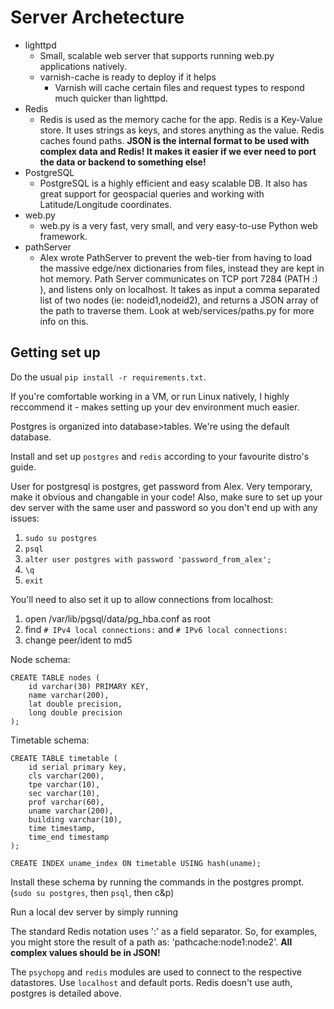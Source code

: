 Server Archetecture
===

- lighttpd
	- Small, scalable web server that supports running web.py applications natively.
	- varnish-cache is ready to deploy if it helps
		- Varnish will cache certain files and request types to respond much quicker than lighttpd.
- Redis
	- Redis is used as the memory cache for the app.  Redis is a Key-Value store. It uses strings as keys, and stores anything as the value. Redis caches found paths. **JSON is the internal format to be used with complex data and Redis! It makes it easier if we ever need to port the data or backend to something else!**
- PostgreSQL
	- PostgreSQL is a highly efficient and easy scalable DB. It also has great support for geospacial queries and working with Latitude/Longitude coordinates.
- web.py
	- web.py is a very fast, very small, and very easy-to-use Python web framework.
- pathServer
    - Alex wrote PathServer to prevent the web-tier from having to load the massive edge/nex dictionaries from files, instead they are kept in hot memory. Path Server communicates on TCP port 7284 (PATH :) ), and listens only on localhost. It takes as input a comma separated list of two nodes (ie: nodeid1,nodeid2), and returns a JSON array of the path to traverse them. Look at web/services/paths.py for more info on this.

Getting set up
---
Do the usual `pip install -r requirements.txt`.

If you're comfortable working in a VM, or run Linux natively, I highly reccommend it - makes setting up your dev environment much easier.

Postgres is organized into database>tables. We're using the default database.

Install and set up `postgres` and `redis` according to your favourite distro's guide. 


User for postgresql is postgres, get password from Alex. Very temporary, make it obvious and changable in your code! Also, make sure to set up your dev server with the same user and password so you don't end up with any issues:

1. `sudo su postgres`
2. `psql`
3. `alter user postgres with password 'password_from_alex';`
4. `\q`
5. `exit`


You'll need to also set it up to allow connections from localhost:

1. open /var/lib/pgsql/data/pg_hba.conf as root
2. find `# IPv4 local connections:` and `# IPv6 local connections:`
3. change peer/ident to md5




Node schema:

```
CREATE TABLE nodes (
    id varchar(30) PRIMARY KEY,
    name varchar(200),
    lat double precision,
    long double precision
);
```
Timetable schema:

```
CREATE TABLE timetable (
    id serial primary key,
    cls varchar(200),
    tpe varchar(10),
    sec varchar(10),
    prof varchar(60),
    uname varchar(200),
    building varchar(10),
    time timestamp,
    time_end timestamp
);

CREATE INDEX uname_index ON timetable USING hash(uname);

```

Install these schema by running the commands in the postgres prompt. (`sudo su postgres`, then `psql`, then c&p)

Run a local dev server by simply running 


The standard Redis notation uses ':' as a field separator. So, for examples, you might store the result of a path as: 'pathcache:node1:node2'. **All complex values should be in JSON!**

The `psychopg` and `redis` modules are used to connect to the respective datastores. Use `localhost` and default ports.  Redis doesn't use auth, postgres is detailed above.



